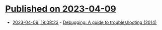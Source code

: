 # [Published on 2023-04-09](index.md)

* [2023-04-09, 19:08:23](https://lobste.rs/s/9lolwt/debugging_guide_troubleshooting_2014) - [Debugging: A guide to troubleshooting (2014)](https://www.robotsforroboticists.com/debugging-guide/)
